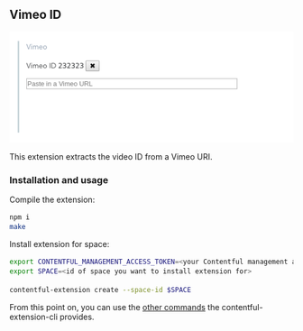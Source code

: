 Vimeo ID
--------------

![vimeo-id](https://raw.githubusercontent.com/daliborgogic/contentful-widget-vimeo-id/master/assets/preview.png)

This extension extracts the video ID from a Vimeo URI.

### Installation and usage

Compile the extension:

```bash
npm i
make
```

Install extension for space:

```bash
export CONTENTFUL_MANAGEMENT_ACCESS_TOKEN=<your Contentful management api token>
export SPACE=<id of space you want to install extension for>

contentful-extension create --space-id $SPACE
```

From this point on, you can use the [other commands](https://github.com/contentful/contentful-extension-cli#available-commands) the contentful-extension-cli provides.
 
